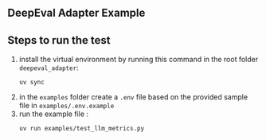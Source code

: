 ## DeepEval Adapter Example

## Steps to run the test

1. install the virtual environment by running this command in the root folder `deepeval_adapter`:
    ```shell
    uv sync
    ```
2. in the `examples` folder create a `.env` file based on the provided sample file in `examples/.env.example`
3. run the example file :
    ```shell
    uv run examples/test_llm_metrics.py
    ```
